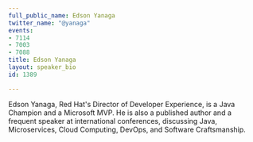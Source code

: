 ```yaml
---
full_public_name: Edson Yanaga
twitter_name: "@yanaga"
events:
- 7114
- 7003
- 7088
title: Edson Yanaga
layout: speaker_bio
id: 1389

---
```

Edson Yanaga, Red Hat's Director of Developer Experience, is a Java Champion and a Microsoft MVP. He is also a published author and a frequent speaker at international conferences, discussing Java, Microservices, Cloud Computing, DevOps, and Software Craftsmanship.